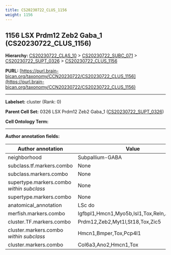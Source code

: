```yaml
---
title: CS20230722_CLUS_1156
weight: 1156
---
```

## 1156 LSX Prdm12 Zeb2 Gaba_1 (CS20230722_CLUS_1156)
<b>Hierarchy: </b>
[CS20230722_CLAS_10](../CS20230722_CLAS_10) >
[CS20230722_SUBC_071](../CS20230722_SUBC_071) >
[CS20230722_SUPT_0326](../CS20230722_SUPT_0326) >
[CS20230722_CLUS_1156](../CS20230722_CLUS_1156)

**PURL:** [https://purl.brain-bican.org/taxonomy/CCN20230722/CS20230722_CLUS_1156](https://purl.brain-bican.org/taxonomy/CCN20230722/CS20230722_CLUS_1156)

---


**Labelset:** cluster (Rank: 0)

**Parent Cell Set:** 0326 LSX Prdm12 Zeb2 Gaba_1 ([CS20230722_SUPT_0326](../CS20230722_SUPT_0326))



**Cell Ontology Term:** 

[MARKER GENES.]: #


---

[TRANSFERRED ANNOTATIONS.]: #


[AUTHOR ANNOTATION FIELDS.]: #


**Author annotation fields:**

| Author annotation | Value |
|-------------------|-------|
|neighborhood|Subpallium-GABA|
|subclass.tf.markers.combo|None|
|subclass.markers.combo|None|
|supertype.markers.combo _within subclass_|None|
|supertype.markers.combo|None|
|anatomical_annotation|LSc do|
|merfish.markers.combo|Igfbpl1,Hmcn1,Myo5b,Isl1,Tox,Reln,Adamtsl1|
|cluster.TF.markers.combo|Prdm12,Zeb2,Myt1l,St18,Tox,Zic5|
|cluster.markers.combo _within subclass_|Hmcn1,Bmper,Tox,Pcp4l1|
|cluster.markers.combo|Col6a3,Ano2,Hmcn1,Tox|
